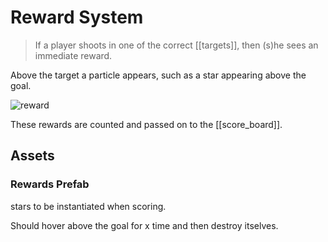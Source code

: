 # Reward System

>If a player shoots in one of the correct [[targets]], then (s)he sees an immediate reward.

Above the target a particle appears, such as a star appearing above the goal.

![reward](reward.webp)

These rewards are counted and passed on to the [[score_board]].

## Assets

### Rewards Prefab

stars to be instantiated when scoring.

Should hover above the goal for x time and then destroy itselves.
